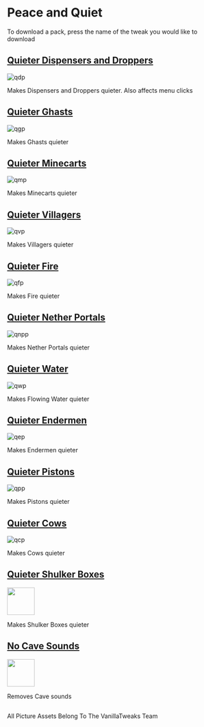 # Peace and Quiet

To download a pack, press the name of the tweak you would like to download

## [Quieter Dispensers and Droppers](https://www.dropbox.com/s/mrwuiujp58wkbza/q_disp_drop.mcpack?dl=1) </h2>

![qdp](https://vanillatweaks.net/assets/resources/icons/resourcepacks/1.15/QuieterDispensersDroppers.png?v1)

Makes Dispensers and Droppers quieter. Also affects menu clicks

## [Quieter Ghasts](https://www.dropbox.com/s/p3tc6k8efpz5hwl/q_ghast.mcpack?dl=1) </h2>

![qgp](https://vanillatweaks.net/assets/resources/icons/resourcepacks/1.15/QuieterGhasts.png?v1)

Makes Ghasts quieter

## [Quieter Minecarts](https://www.dropbox.com/s/y9nnvi7g9grmmaz/q_minecart.mcpack?dl=1) </h2>

![qmp](https://vanillatweaks.net/assets/resources/icons/resourcepacks/1.15/QuieterMinecarts.png?v1)

Makes Minecarts quieter

## [Quieter Villagers](https://www.dropbox.com/s/btj65irxoan7ds8/q_villager.mcpack?dl=1) </h2>

![qvp](https://vanillatweaks.net/assets/resources/icons/resourcepacks/1.15/QuieterVillagers.png?v1)

Makes Villagers quieter

## [Quieter Fire](https://www.dropbox.com/s/xwexk1zimigd6tb/q_fire.mcpack?dl=1) </h2>

![qfp](https://vanillatweaks.net/assets/resources/icons/resourcepacks/1.15/QuieterFire.png?v1)

Makes Fire quieter

## [Quieter Nether Portals](https://www.dropbox.com/s/xoh25zfwbpikl3i/q_net_port.mcpack?dl=1) </h2>

![qnpp](https://vanillatweaks.net/assets/resources/icons/resourcepacks/1.15/QuieterNetherPortals.png?v1)

Makes Nether Portals quieter

## [Quieter Water](https://www.dropbox.com/s/8zql9yp5cpuqk24/q_water.mcpack?dl=1) </h2>

![qwp](https://vanillatweaks.net/assets/resources/icons/resourcepacks/1.15/QuieterWater.png?v1)

Makes Flowing Water quieter

## [Quieter Endermen](https://www.dropbox.com/s/mjto1boe69mv2w3/q_enderman.mcpack?dl=1) </h2>

![qep](https://vanillatweaks.net/assets/resources/icons/resourcepacks/1.15/QuieterEndermen.png?v1)

Makes Endermen quieter

## [Quieter Pistons](https://www.dropbox.com/s/bzvskzgh0200nvz/q_piston.mcpack?dl=1) </h2>

![qpp](https://vanillatweaks.net/assets/resources/icons/resourcepacks/1.15/QuieterPistons.png?v1)

Makes Pistons quieter

## [Quieter Cows](https://www.dropbox.com/s/6mqrm0qfp2kob72/q_cows.mcpack?dl=1) </h2>

![qcp](https://vanillatweaks.net/assets/resources/icons/resourcepacks/1.15/QuieterCows.png?v1)

Makes Cows quieter

## [Quieter Shulker Boxes](https://www.dropbox.com/s/isxl30o82roj9hu/q_shulkbox.mcpack?dl=0) </h2>

<img src="https://vanillatweaks.net/assets/resources/icons/resourcepacks/1.16/QuieterShulkers.png?v1" height="64">

Makes Shulker Boxes quieter

## [No Cave Sounds](https://www.dropbox.com/s/5zjy63gl8w2haop/no_cave_sound.mcpack?dl=0) </h2>

<img src="https://vanillatweaks.net/assets/resources/icons/resourcepacks/1.16/NoCaveSounds.png?v1" height="64">

Removes Cave sounds

##

All Picture Assets Belong To The VanillaTweaks Team

